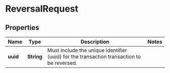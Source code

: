 
# ReversalRequest

## Properties
Name | Type | Description | Notes
------------ | ------------- | ------------- | -------------
**uuid** | **String** | Must include the unique identifier (uuid) for the transaction transaction to be reversed. | 



